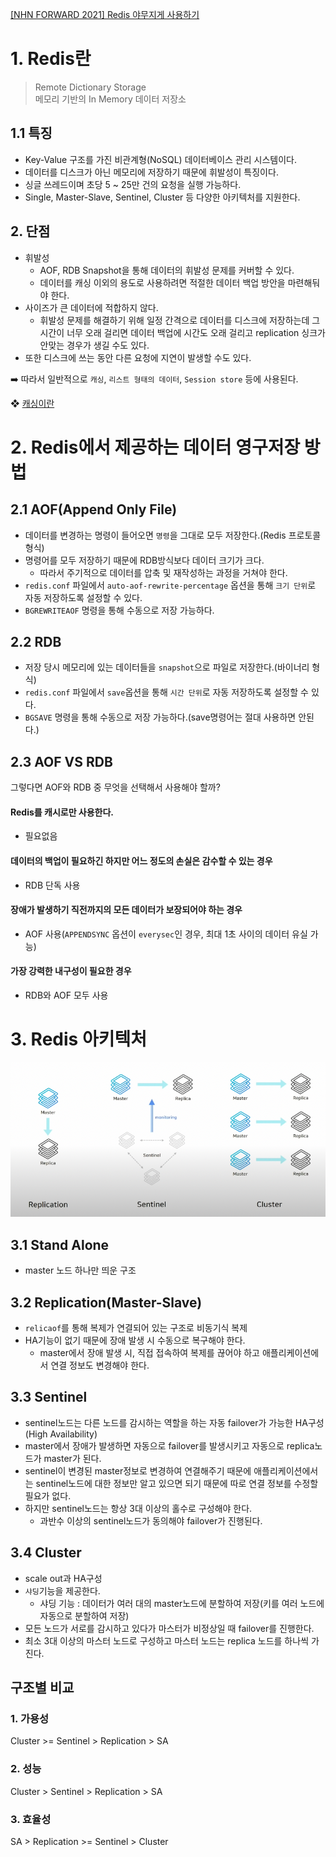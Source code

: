 [[NHN FORWARD 2021] Redis 야무지게 사용하기
](https://www.youtube.com/watch?v=92NizoBL4uA)

# 1. Redis란
> Remote Dictionary Storage<br/>
> 메모리 기반의 In Memory 데이터 저장소

## 1.1 특징
- Key-Value 구조를 가진 비관계형(NoSQL) 데이터베이스 관리 시스템이다.
- 데이터를 디스크가 아닌 메모리에 저장하기 때문에 휘발성이 특징이다.
- 싱글 쓰레드이며 초당 5 ~ 25만 건의 요청을 실행 가능하다.
- Single, Master-Slave, Sentinel, Cluster 등 다양한 아키텍처를 지원한다.

## 2. 단점
- 휘발성
  - AOF, RDB Snapshot을 통해 데이터의 휘발성 문제를 커버할 수 있다.
  - 데이터를 캐싱 이외의 용도로 사용하려면 적절한 데이터 백업 방안을 마련해둬야 한다.
- 사이즈가 큰 데이터에 적합하지 않다.
  - 휘발성 문제를 해결하기 위해 일정 간격으로 데이터를 디스크에 저장하는데 그 시간이 너무 오래 걸리면
  데이터 백업에 시간도 오래 걸리고 replication 싱크가 안맞는 경우가 생길 수도 있다.<br/>
- 또한 디스크에 쓰는 동안 다른 요청에 지연이 발생할 수도 있다.

➡️ 따라서 일반적으로 `캐싱`, `리스트 형태의 데이터`, `Session store` 등에 사용된다.

❖ [캐싱이란](https:/aws.amazon.com/ko/caching) 

# 2. Redis에서 제공하는 데이터 영구저장 방법
## 2.1 AOF(Append Only File)
- 데이터를 변경하는 명령이 들어오면 `명령`을 그대로 모두 저장한다.(Redis 프로토콜 형식)
- 명령어를 모두 저장하기 때문에 RDB방식보다 데이터 크기가 크다. 
  - 따라서 주기적으로 데이터를 압축 및 재작성하는 과정을 거쳐야 한다.
- `redis.conf` 파일에서 `auto-aof-rewrite-percentage` 옵션을 통해 `크기 단위`로 자동 저장하도록 설정할 수 있다.
- `BGREWRITEAOF` 명령을 통해 수동으로 저장 가능하다.
## 2.2 RDB
- 저장 당시 메모리에 있는 데이터들을 `snapshot`으로 파일로 저장한다.(바이너리 형식)
- `redis.conf` 파일에서 `save`옵션을 통해 `시간 단위`로 자동 저장하도록 설정할 수 있다.
- `BGSAVE` 명령을 통해 수동으로 저장 가능하다.(save명령어는 절대 사용하면 안된다.)

## 2.3 AOF VS RDB
그렇다면 AOF와 RDB 중 무엇을 선택해서 사용해야 할까? 

#### Redis를 캐시로만 사용한다.
- 필요없음

#### 데이터의 백업이 필요하긴 하지만 어느 정도의 손실은 감수할 수 있는 경우
- RDB 단독 사용

#### 장애가 발생하기 직전까지의 모든 데이터가 보장되어야 하는 경우
- AOF 사용(`APPENDSYNC` 옵션이 `everysec`인 경우, 최대 1초 사이의 데이터 유실 가능)

#### 가장 강력한 내구성이 필요한 경우
- RDB와 AOF 모두 사용

# 3. Redis 아키텍처
![](img/1.png)
## 3.1 Stand Alone
- master 노드 하나만 띄운 구조

## 3.2 Replication(Master-Slave)
- `relicaof`를 통해 복제가 연결되어 있는 구조로 비동기식 복제
- HA기능이 없기 때문에 장애 발생 시 수동으로 복구해야 한다.
  - master에서 장애 발생 시, 직접 접속하여 복제를 끊어야 하고 애플리케이션에서 연결 정보도 변경해야 한다.

## 3.3 Sentinel
- sentinel노드는 다른 노드를 감시하는 역할을 하는 자동 failover가 가능한 HA구성(High Availability)
- master에서 장애가 발생하면 자동으로 failover를 발생시키고 자동으로 replica노드가 master가 된다.
- sentinel이 변경된 master정보로 변경하여 연결해주기 때문에 애플리케이션에서는 sentinel노드에 대한 정보만 알고 있으면 되기 때문에 따로 연결 정보를 수정할 필요가 없다.
- 하지만 sentinel노드는 항상 3대 이상의 홀수로 구성해야 한다.
  - 과반수 이상의 sentinel노드가 동의해야 failover가 진행된다.

## 3.4 Cluster
- scale out과 HA구성
- `샤딩`기능을 제공한다.
  - 샤딩 기능 : 데이터가 여러 대의 master노드에 분할하여 저장(키를 여러 노드에 자동으로 분할하여 저장)
- 모든 노드가 서로를 감시하고 있다가 마스터가 비정상일 때 failover를 진행한다.
- 최소 3대 이상의 마스터 노드로 구성하고 마스터 노드는 replica 노드를 하나씩 가진다. 


## 구조별 비교
### 1. 가용성
Cluster >= Sentinel > Replication > SA
### 2. 성능
Cluster > Sentinel > Replication > SA
### 3. 효율성
SA > Replication >= Sentinel > Cluster